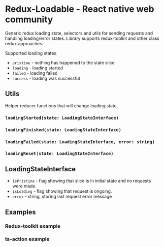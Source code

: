 # Redux-Loadable - React native web community

Generic redux loading state, selectors and utils for sending requests and handling loading/error states.
Library supports redux-toolkit and other class redux approaches.

Supported loading states:

-   `pristine` - nothing has happened to the state slice
-   `loading` - loading started
-   `failed` - loading failed
-   `success` - loading was successful

## Utils

Helper reducer functions that will change loading state.

### `loadingStarted(state: LoadingStateInterface)`

### `loadingFinished(state: LoadingStateInterface)`

### `loadingFailed(state: LoadingStateInterface, error: string)`

### `loadingReset(state: LoadingStateInterface)`

## LoadingStateInterface

-   `isPristine` - flag showing that slice is in initial state and no requests were made.
-   `isLoading` - flag showing that request is ongoing.
-   `error` - string, storing last request error message

## Examples

### Redux-toolkit example

### ts-action example
